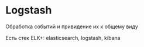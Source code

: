 # Logstash

Обработка событий и привидение их к общему виду

Есть стек ELK+: elasticsearch, logstash, kibana
